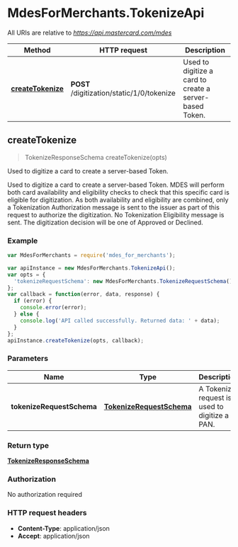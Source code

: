 # MdesForMerchants.TokenizeApi

All URIs are relative to *https://api.mastercard.com/mdes*

Method | HTTP request | Description
------------- | ------------- | -------------
[**createTokenize**](TokenizeApi.md#createTokenize) | **POST** /digitization/static/1/0/tokenize | Used to digitize a card to create a server-based Token.



## createTokenize

> TokenizeResponseSchema createTokenize(opts)

Used to digitize a card to create a server-based Token.

Used to digitize a card to create a server-based Token. MDES will perform both card availability and eligibility checks to check that this specific card is eligible for digitization. As both availability and eligibility are combined, only a Tokenization Authorization message is sent to the issuer as part of this request to authorize the digitization. No Tokenization Eligibility message is sent. The digitization decision will be one of Approved or Declined. 

### Example

```javascript
var MdesForMerchants = require('mdes_for_merchants');

var apiInstance = new MdesForMerchants.TokenizeApi();
var opts = {
  'tokenizeRequestSchema': new MdesForMerchants.TokenizeRequestSchema() // TokenizeRequestSchema | A Tokenize request is used to digitize a PAN.  
};
var callback = function(error, data, response) {
  if (error) {
    console.error(error);
  } else {
    console.log('API called successfully. Returned data: ' + data);
  }
};
apiInstance.createTokenize(opts, callback);
```

### Parameters



Name | Type | Description  | Notes
------------- | ------------- | ------------- | -------------
 **tokenizeRequestSchema** | [**TokenizeRequestSchema**](TokenizeRequestSchema.md)| A Tokenize request is used to digitize a PAN.   | [optional] 

### Return type

[**TokenizeResponseSchema**](TokenizeResponseSchema.md)

### Authorization

No authorization required

### HTTP request headers

- **Content-Type**: application/json
- **Accept**: application/json

